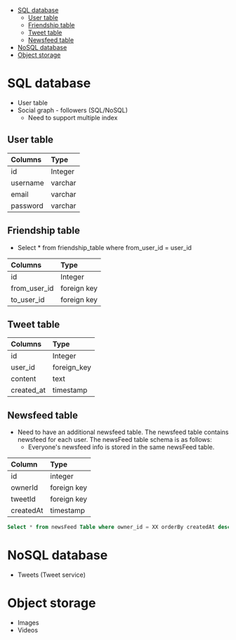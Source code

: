 - [SQL database](#sql-database)
  - [User table](#user-table)
  - [Friendship table](#friendship-table)
  - [Tweet table](#tweet-table)
  - [Newsfeed table](#newsfeed-table)
- [NoSQL database](#nosql-database)
- [Object storage](#object-storage)

# SQL database

* User table
* Social graph - followers \(SQL/NoSQL\)
  * Need to support multiple index

## User table

| Columns | Type |
| :--- | :--- |
| id | Integer |
| username | varchar |
| email | varchar |
| password | varchar |

## Friendship table

* Select \* from friendship\_table where from\_user\_id = user\_id

| Columns | Type |
| :--- | :--- |
| id | Integer |
| from\_user\_id | foreign key |
| to\_user\_id | foreign key |

## Tweet table

| Columns | Type |
| :--- | :--- |
| id | Integer |
| user\_id | foreign\_key |
| content | text |
| created\_at | timestamp |

## Newsfeed table

* Need to have an additional newsfeed table. The newsfeed table contains newsfeed for each user. The newsFeed table schema is as follows:
  * Everyone's newsfeed info is stored in the same newsFeed table.

| Column | Type |
| :--- | :--- |
| id | integer |
| ownerId | foreign key |
| tweetId | foreign key |
| createdAt | timestamp |

```sql
Select * from newsFeed Table where owner_id = XX orderBy createdAt desc limit 20;
```

# NoSQL database

* Tweets \(Tweet service\) 

# Object storage

* Images
* Videos
